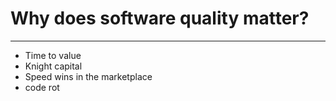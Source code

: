 # Why does software quality matter?

---

- Time to value
- Knight capital
- Speed wins in the marketplace
- code rot

